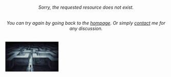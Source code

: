 
<h6>
    <p align = center>
        Sorry, the requested resource does not exist.
    </p>
</h6>
    

<h6>
    <p align = center>
    You can try again by going back to the <a href="https://laxman-lakhan.github.io">hompage</a>. Or simply <a href="laxmansingh.lakhan@gmail.com">contact</a> me for any discussion.
    </p>
</h6>


<img width="33%" src=/images/Unknown.jpeg> 


